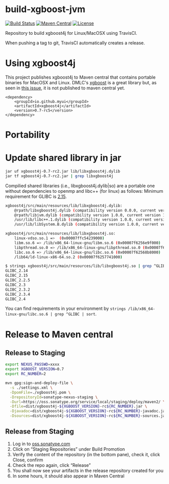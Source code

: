 # build-xgboost-jvm
[![Build Status](https://travis-ci.org/myui/build-xgboost-jvm.svg?branch=master)](https://travis-ci.org/myui/build-xgboost-jvm) 
[![Maven Central](https://maven-badges.herokuapp.com/maven-central/io.github.myui/xgboost4j/badge.svg)](https://search.maven.org/#search%7Cga%7C1%7Cg%3A%22io.github.myui%22%20a%3Axgboost4j) 
[![License](http://img.shields.io/:license-Apache_v2-blue.svg)](https://github.com/myui/build-xgboost-jvm/blob/master/LICENSE)

Repository to build xgboost4j for Linux/MacOSX using TravisCI. 

When pushing a tag to git, TravisCI automatically creates a release.

# Using xgboost4j

This project publishes xgboost4j to Maven central that contains portable binaries for MacOSX and Linux. 
DMLC's [xgboost](https://github.com/dmlc/xgboost/) is a great library but, as seen in [this issue](https://github.com/dmlc/xgboost/issues/1807), it is not published to maven central yet.

```
<dependency>
    <groupId>io.github.myui</groupId>
    <artifactId>xgboost4j</artifactId>
    <version>0.7-rc5</version>
</dependency>
```

# Portability

# Update shared library in jar
```sh
jar uf xgboost4j-0.7-rc2.jar lib/libxgboost4j.dylib
jar tf xgboost4j-0.7-rc2.jar | grep libxgboost4j
```

Compilied shared libraries (i.e., libxgboost4j.dylib|so) are a portable one without dependencies to openmp and libc++ (for linux) as follows:
Minimum requirement for GLIBC is [2.15](https://abi-laboratory.pro/tracker/timeline/glibc/).

```sh
xgboost4j/src/main/resources/lib/libxgboost4j.dylib:
    @rpath/libxgboost4j.dylib (compatibility version 0.0.0, current version 0.0.0)
    @rpath/libjvm.dylib (compatibility version 1.0.0, current version 1.0.0)
    /usr/lib/libc++.1.dylib (compatibility version 1.0.0, current version 120.1.0)
    /usr/lib/libSystem.B.dylib (compatibility version 1.0.0, current version 1226.10.1)

xgboost4j/src/main/resources/lib/libxgboost4j.so:
    linux-vdso.so.1 =>  (0x00007ffc54239000)
    libm.so.6 => /lib/x86_64-linux-gnu/libm.so.6 (0x00007f6256e9f000)
    libpthread.so.0 => /lib/x86_64-linux-gnu/libpthread.so.0 (0x00007f6256c81000)
    libc.so.6 => /lib/x86_64-linux-gnu/libc.so.6 (0x00007f62568b8000)
    /lib64/ld-linux-x86-64.so.2 (0x00007f6257741000)

$ strings xgboost4j/src/main/resources/lib/libxgboost4j.so | grep ^GLIBC | sort
GLIBC_2.14
GLIBC_2.15
GLIBC_2.2.5
GLIBC_2.3
GLIBC_2.3.2
GLIBC_2.3.4
GLIBC_2.4
 ```
 
You can find requirements in your environment by `strings /lib/x86_64-linux-gnu/libc.so.6 | grep ^GLIBC | sort`.

# Release to Maven central

## Release to Staging

```sh
export NEXUS_PASSWD=xxxx
export XGBOOST_VERSION=0.7
export RC_NUMBER=2

mvn gpg:sign-and-deploy-file \
  -s ./settings.xml \
  -DpomFile=./xgboost4j.pom \
  -DrepositoryId=sonatype-nexus-staging \
  -Durl=https://oss.sonatype.org/service/local/staging/deploy/maven2/ \
  -Dfile=dist/xgboost4j-${XGBOOST_VERSION}-rc${RC_NUMBER}.jar \
  -Djavadoc=dist/xgboost4j-${XGBOOST_VERSION}-rc${RC_NUMBER}-javadoc.jar \
  -Dsources=dist/xgboost4j-${XGBOOST_VERSION}-rc${RC_NUMBER}-sources.jar
```

## Release from Staging

1. Log in to [oss.sonatype.com](https://oss.sonatype.org/)
2. Click on “Staging Repositories” under Build Promotion
3. Verify the content of the repository (in the bottom pane), check it, click Close, confirm
4. Check the repo again, click “Release”
5. You shall now see your artifacts in the release repository created for you
6. In some hours, it should also appear in Maven Central
